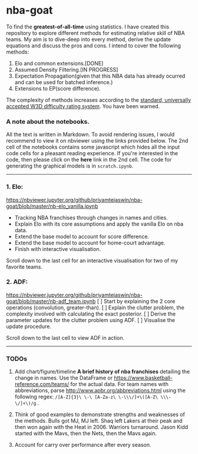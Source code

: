 # nba-goat

To find the **greatest-of-all-time** using statistics. I have created this repository to explore different methods for estimating relative skill of NBA teams. My aim is to dive-deep into every method, derive the update equations and discuss the pros and cons. I intend to cover the following methods:
1. Elo and common extensions.[DONE]
2. Assumed Density Filtering.[IN PROGRESS]
3. Expectation Propagation(given that this NBA data has already ocurred and can be used for batched inference.)
4. Extensions to EP(score difference).

The complexity of methods increases according to the [standard, universally accepted W3D difficulty rating system](http://agentpalmer.com/wp-content/uploads/2014/10/Setting-your-Wolfenstein-3D-Difficulty-Level.jpg). You have been warned.

### A note about the notebooks.

All the text is written in Markdown. To avoid rendering issues, I would recommend to view it on nbviewer using the links provided below. The 2nd cell of the notebooks contains some javascript which hides all the input code cells for a pleasant reading experience. If you're interested in the code, then please click on the **here** link in the 2nd cell. The code for generating the graphical models is in `scratch.ipynb`.

---

### 1. Elo:
https://nbviewer.jupyter.org/github/priyamtejaswin/nba-goat/blob/master/nb-elo_vanilla.ipynb
- Tracking NBA franchises through changes in names and cities.
- Explain Elo with its core assumptions and apply the vanilla Elo on nba data.
- Extend the base model to account for score difference.
- Extend the base model to account for home-court advantage.
- Finish with interactive visualisation.

Scroll down to the last cell for an interactive visualisation for two of my favorite teams.

### 2. ADF:
https://nbviewer.jupyter.org/github/priyamtejaswin/nba-goat/blob/master/nb-adf_team.ipynb
[ ] Start by explaining the 2 core operations (convolution, greater-than).
[ ] Explain the clutter problem, the complexity involved with calculating the exact posterior.
[ ] Derive the parameter updates for the clutter problem using ADF.
[ ] Visualise the update procedure.

Scroll down to the last cell to view ADF in action.

---

### TODOs

1. Add chart/figure/timeline **A brief history of nba franchises** detailing the change in names. Use the DataFrame or https://www.basketball-reference.com/teams/ for the actual data. For team names with abbreviations, parse http://www.apbr.org/abbreviations.html using the following regex: `/[A-Z]{3}\ \-\ [A-Za-z\ \-\\\/]+\([A-Z\ \\\-\/]+\)/g` .

2. Think of good examples to demonstrate strengths and weaknesses of the methods. Bulls got MJ, MJ left. Shaq left Lakers at their peak and then won again with the Heat in 2006. Warriors turnaround. Jason Kidd started with the Mavs, then the Nets, then the Mavs again.

3. Account for carry over performance after every season.
